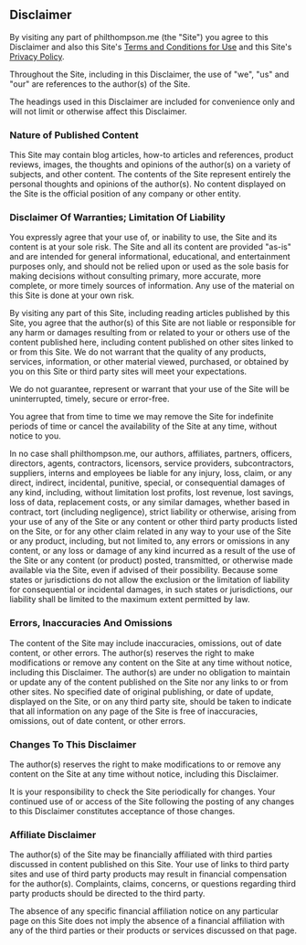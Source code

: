 
[//]: # (gen-title: Disclaimer)

[//]: # (gen-keywords: blog, disclaimer)

[//]: # (gen-description: Disclaimer — philthompson.me")

[//]: # (gen-meta-end)

## Disclaimer

By visiting any part of philthompson.me (the "Site") you agree to this Disclaimer and also this Site's [Terms and Conditions for Use](../terms) and this Site's [Privacy Policy](../privacy).

Throughout the Site, including in this Disclaimer, the use of "we", "us" and "our" are references to the author(s) of the Site.

The headings used in this Disclaimer are included for convenience only and will not limit or otherwise affect this Disclaimer.

### Nature of Published Content

This Site may contain blog articles, how-to articles and references, product reviews, images, the thoughts and opinions of the author(s) on a variety of subjects, and other content.  The contents of the Site represent entirely the personal thoughts and opinions of the author(s).  No content displayed on the Site is the official position of any company or other entity.

### Disclaimer Of Warranties; Limitation Of Liability

You expressly agree that your use of, or inability to use, the Site and its content is at your sole risk.  The Site and all its content are provided "as-is" and are intended for general informational, educational, and entertainment purposes only, and should not be relied upon or used as the sole basis for making decisions without consulting primary, more accurate, more complete, or more timely sources of information.  Any use of the material on this Site is done at your own risk.

By visiting any part of this Site, including reading articles published by this Site, you agree that the author(s) of this Site are not liable or responsible for any harm or damages resulting from or related to your or others use of the content published here, including content published on other sites linked to or from this Site.  We do not warrant that the quality of any products, services, information, or other material viewed, purchased, or obtained by you on this Site or third party sites will meet your expectations.

We do not guarantee, represent or warrant that your use of the Site will be uninterrupted, timely, secure or error-free.

You agree that from time to time we may remove the Site for indefinite periods of time or cancel the availability of the Site at any time, without notice to you.

In no case shall philthompson.me, our authors, affiliates, partners, officers, directors, agents, contractors, licensors, service providers, subcontractors, suppliers, interns and employees be liable for any injury, loss, claim, or any direct, indirect, incidental, punitive, special, or consequential damages of any kind, including, without limitation lost profits, lost revenue, lost savings, loss of data, replacement costs, or any similar damages, whether based in contract, tort (including negligence), strict liability or otherwise, arising from your use of any of the Site or any content or other third party products listed on the Site, or for any other claim related in any way to your use of the Site or any product, including, but not limited to, any errors or omissions in any content, or any loss or damage of any kind incurred as a result of the use of the Site or any content (or product) posted, transmitted, or otherwise made available via the Site, even if advised of their possibility.  Because some states or jurisdictions do not allow the exclusion or the limitation of liability for consequential or incidental damages, in such states or jurisdictions, our liability shall be limited to the maximum extent permitted by law.

### Errors, Inaccuracies And Omissions

The content of the Site may include inaccuracies, omissions, out of date content, or other errors.  The author(s) reserves the right to make modifications or remove any content on the Site at any time without notice, including this Disclaimer.  The author(s) are under no obligation to maintain or update any of the content published on the Site nor any links to or from other sites.  No specified date of original publishing, or date of update, displayed on the Site, or on any third party site, should be taken to indicate that all information on any page of the Site is free of inaccuracies, omissions, out of date content, or other errors.

### Changes To This Disclaimer

The author(s) reserves the right to make modifications to or remove any content on the Site at any time without notice, including this Disclaimer.

It is your responsibility to check the Site periodically for changes.  Your continued use of or access of the Site following the posting of any changes to this Disclaimer constitutes acceptance of those changes.

### Affiliate Disclaimer

The author(s) of the Site may be financially affiliated with third parties discussed in content published on this Site.  Your use of links to third party sites and use of third party products may result in financial compensation for the author(s).  Complaints, claims, concerns, or questions regarding third party products should be directed to the third party.

The absence of any specific financial affiliation notice on any particular page on this Site does not imply the absence of a financial affiliation with any of the third parties or their products or services discussed on that page.
